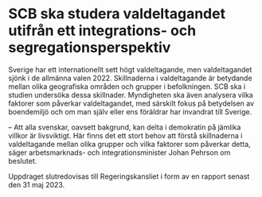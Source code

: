 # SCB ska studera valdeltagandet utifrån ett integrations- och segregations­perspektiv

Sverige har ett internationellt sett högt valdeltagande, men valdeltagandet sjönk i de allmänna valen 2022. Skillnaderna i valdeltagande är betydande mellan olika geografiska områden och grupper i befolkningen. SCB ska i studien undersöka dessa skillnader. Myndigheten ska även analysera vilka faktorer som påverkar valdeltagandet, med särskilt fokus på betydelsen av boendemiljö och om man själv eller ens föräldrar har invandrat till Sverige.

– Att alla svenskar, oavsett bakgrund, kan delta i demokratin på jämlika villkor är livsviktigt. Här finns det ett stort behov att förstå skillnaderna i valdeltagande mellan olika grupper och vilka faktorer som påverkar detta, säger arbetsmarknads- och integrationsminister Johan Pehrson om beslutet.

Uppdraget slutredovisas till Regeringskansliet i form av en rapport senast den 31 maj 2023.

